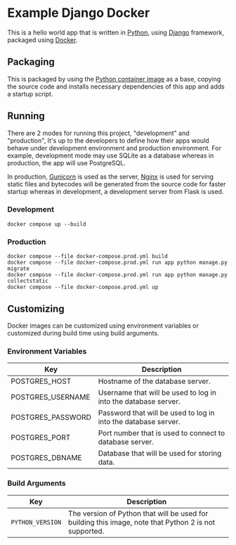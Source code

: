 # Example Django Docker

This is a hello world app that is written in [Python](https://www.python.org/), using [Django](https://www.djangoproject.com/) framework, packaged using [Docker](https://www.docker.com/).

## Packaging

This is packaged by using the [Python container image](https://hub.docker.com/_/python) as a base, copying the source code and installs necessary dependencies of this app and adds a startup script.

## Running

There are 2 modes for running this project, "development" and "production", It's up to the developers to define how their apps would behave under development environment and production environment. For example, development mode may use SQLite as a database whereas in production, the app will use PostgreSQL.

In production, [Gunicorn](https://gunicorn.org/) is used as the server, [Nginx](https://www.nginx.com/) is used for serving static files and bytecodes will be generated from the source code for faster startup whereas in development, a development server from Flask is used.

### Development

```
docker compose up --build
```

### Production

```
docker compose --file docker-compose.prod.yml build
docker compose --file docker-compose.prod.yml run app python manage.py migrate
docker compose --file docker-compose.prod.yml run app python manage.py collectstatic
docker compose --file docker-compose.prod.yml up
```

## Customizing

Docker images can be customized using environment variables or customized during build time using build arguments.

### Environment Variables

| Key | Description |
| --- | --- |
| POSTGRES_HOST | Hostname of the database server. |
| POSTGRES_USERNAME | Username that will be used to log in into the database server. |
| POSTGRES_PASSWORD | Password that will be used to log in into the database server. |
| POSTGRES_PORT | Port number that is used to connect to database server. |
| POSTGRES_DBNAME | Database that will be used for storing data. |

### Build Arguments

| Key | Description |
| --- | --- |
| `PYTHON_VERSION` | The version of Python that will be used for building this image, note that Python 2 is not supported. |
